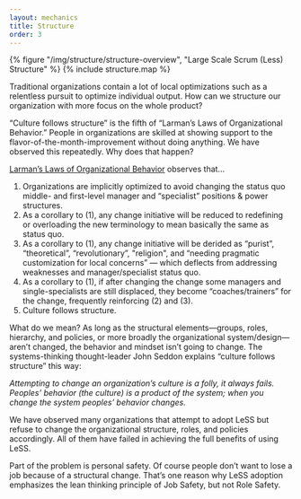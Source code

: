 ```yaml
---
layout: mechanics
title: Structure
order: 3
---
```


<div>
  {% figure "/img/structure/structure-overview", "Large Scale Scrum (Less) Structure" %}
  {% include structure.map %}
</div>

Traditional organizations contain a lot of local optimizations such as a relentless pursuit to optimize individual output. How can we structure our organization with more focus on the whole product?

“Culture follows structure” is the fifth of “Larman’s Laws of Organizational Behavior.” People in organizations are skilled at showing support to the flavor-of-the-month-improvement without doing anything. We have observed this repeatedly. Why does that happen?

[Larman’s Laws of Organizational Behavior](https://craiglarman.com/wiki/index.php?title=Larman%27s_Laws_of_Organizational_Behavior) observes that...

1. Organizations are implicitly optimized to avoid changing the status quo middle- and first-level manager and “specialist” positions & power structures.
2. As a corollary to (1), any change initiative will be reduced to redefining or overloading the new terminology to mean basically the same as status quo.
3. As a corollary to (1), any change initiative will be derided as “purist”, “theoretical”, “revolutionary”, "religion", and “needing pragmatic customization for local concerns” — which deflects from addressing weaknesses and manager/specialist status quo.
4. As a corollary to (1), if after changing the change some managers and single-specialists are still displaced, they become “coaches/trainers” for the change, frequently reinforcing (2) and (3).
5. Culture follows structure.

What do we mean? As long as the structural elements—groups, roles, hierarchy, and policies, or more broadly the organizational system/design—aren’t changed, the behavior and mindset isn’t going to change. The systems-thinking thought-leader John Seddon explains “culture follows structure” this way:

*Attempting to change an organization’s culture is a folly, it always fails. Peoples’ behavior (the culture) is a product of the system; when you change the system peoples’ behavior changes.*

We have observed many organizations that attempt to adopt LeSS but refuse to change the organizational structure, roles, and policies accordingly. All of them have failed in achieving the full benefits of using LeSS.

Part of the problem is personal safety. Of course people don’t want to lose a job because of a structural change. That’s one reason why LeSS adoption emphasizes the lean thinking principle of Job Safety, but not Role Safety.

